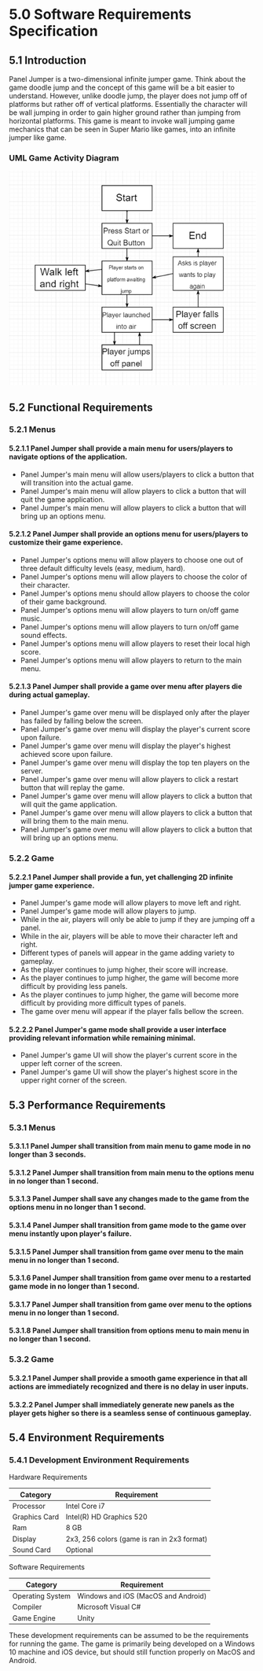 # 5.0 Software Requirements Specification

## 5.1 Introduction
Panel Jumper is a two-dimensional infinite jumper game.
Think about the game doodle jump and the concept of this game will be a bit easier to understand.
However, unlike doodle jump, the player does not jump off of platforms but rather off of vertical platforms.
Essentially the character will be wall jumping in order to gain higher ground rather
than jumping from horizontal platforms. This game is meant to invoke wall jumping game mechanics
that can be seen in Super Mario like games, into an infinite jumper like game.

### UML Game Activity Diagram

![UML Activity Diagram](./images/GFD.png)

## 5.2 Functional Requirements
### 5.2.1 **Menus**
#### 5.2.1.1 Panel Jumper shall provide a main menu for users/players to navigate options of the application.
 - Panel Jumper's main menu will allow users/players to click a button that will transition into the actual game.
 - Panel Jumper's main menu will allow players to click a button that will quit the game application.
 - Panel Jumper's main menu will allow players to click a button that will bring up an options menu.
#### 5.2.1.2 Panel Jumper shall provide an options menu for users/players to customize their game experience.
 - Panel Jumper's options menu will allow players to choose one out of three default difficulty levels (easy, medium, hard).
 - Panel Jumper's options menu will allow players to choose the color of their character.
 - Panel Jumper's options menu should allow players to choose the color of their game background.
 - Panel Jumper's options menu will allow players to turn on/off game music.
 - Panel Jumper's options menu will allow players to turn on/off game sound effects.
 - Panel Jumper's options menu will allow players to reset their local high score.
 - Panel Jumper's options menu will allow players to return to the main menu.
#### 5.2.1.3 Panel Jumper shall provide a game over menu after players die during actual gameplay.
 - Panel Jumper's game over menu will be displayed only after the player has failed by falling below the screen.
 - Panel Jumper's game over menu will display the player's current score upon failure.
 - Panel Jumper's game over menu will display the player's highest achieved score upon failure.
 - Panel Jumper's game over menu will display the top ten players on the server.
 - Panel Jumper's game over menu will allow players to click a restart button that will replay the game.
 - Panel Jumper's game over menu will allow players to click a button that will quit the game application.
 - Panel Jumper's game over menu will allow players to click a button that will bring them to the main menu.
 - Panel Jumper's game over menu will allow players to click a button that will bring up an options menu.
### 5.2.2 **Game**
#### 5.2.2.1 Panel Jumper shall provide a fun, yet challenging 2D infinite jumper game experience.
 - Panel Jumper's game mode will allow players to move left and right.
 - Panel Jumper's game mode will allow players to jump.
 - While in the air, players will only be able to jump if they are jumping off a panel.
 - While in the air, players will be able to move their character left and right.
 - Different types of panels will appear in the game adding variety to gameplay.
 - As the player continues to jump higher, their score will increase.
 - As the player continues to jump higher, the game will become more difficult by providing less panels.
 - As the player continues to jump higher, the game will become more difficult by providing more difficult types of panels.
 - The game over menu will appear if the player falls bellow the screen.
#### 5.2.2.2 Panel Jumper's game mode shall provide a user interface providing relevant information while remaining minimal.
 - Panel Jumper's game UI will show the player's current score in the upper left corner of the screen.
 - Panel Jumper's game UI will show the player's highest score in the upper right corner of the screen.

## 5.3 Performance Requirements
### 5.3.1 **Menus**
#### 5.3.1.1 Panel Jumper shall transition from main menu to game mode in no longer than 3 seconds.
#### 5.3.1.2 Panel Jumper shall transition from main menu to the options menu in no longer than 1 second.
#### 5.3.1.3 Panel Jumper shall save any changes made to the game from the options menu in no longer than 1 second.
#### 5.3.1.4 Panel Jumper shall transition from game mode to the game over menu instantly upon player's failure.
#### 5.3.1.5 Panel Jumper shall transition from game over menu to the main menu in no longer than 1 second.
#### 5.3.1.6 Panel Jumper shall transition from game over menu to a restarted game mode in no longer than 1 second.
#### 5.3.1.7 Panel Jumper shall transition from game over menu to the options menu in no longer than 1 second.
#### 5.3.1.8 Panel Jumper shall transition from options menu to main menu in no longer than 1 second.
### 5.3.2 **Game**
#### 5.3.2.1 Panel Jumper shall provide a smooth game experience in that all actions are immediately recognized and there is no delay in user inputs.
#### 5.3.2.2 Panel Jumper shall immediately generate new panels as the player gets higher so there is a seamless sense of continuous gameplay.

## 5.4 Environment Requirements
### 5.4.1	Development Environment Requirements
Hardware Requirements

| Category | Requirement |
|---|---|
| Processor | Intel Core i7  |
| Graphics Card | Intel(R) HD Graphics 520 |
| Ram | 8 GB
| Display | 2x3, 256 colors (game is ran in 2x3 format)
| Sound Card | Optional

Software Requirements

| Category | Requirement |
|---|---|
| Operating System | Windows and iOS (MacOS and Android) |
| Compiler | Microsoft Visual C# |
| Game Engine | Unity

These development requirements can be assumed to be the requirements for running the game. The game is primarily being developed on a Windows 10 machine and iOS device, but should still function properly on MacOS and Android.
